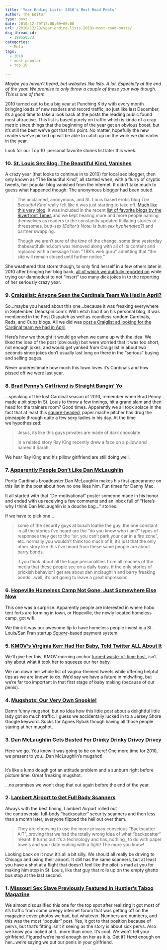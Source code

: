 ```yaml
---
title: 'Year Ending Lists: 2010′s Most Read Posts'
author: The Editor
type: post
date: 2010-12-29T17:00:09+00:00
url: /2010/12/29/year-ending-lists-2010s-most-read-posts/
dsq_thread_id:
  - 199550573
categories:
  - Meta
tags:
  - 2010
  - most popular
  - top 10

---
```

_Maybe you haven&#8217;t heard, but websites like lists. A lot. Especially at the end of the year. We promise to only throw a couple of these your way though. This is one of them._

2010 turned out to be a big year at Punching Kitty with every month bringing loads of new readers and record traffic, so just like last December, its a good time to take a look back at the posts the reading public found most attractive. This list is based purely on traffic which is kinda of a crap metric since things that the beginning of the year get an obvious boost, but it&#8217;s still the best we&#8217;ve got that this point. No matter, hopefully the new readers we&#8217;ve picked up will be able to catch up on the work we did earlier in the year.

Look for our Top 10  personal favorite stories list later this week.

### 10. <a href="http://punchingkitty.com/2010/04/28/st-louis-sex-blog-the-beautiful-kind-vanishes/" target="_blank">St. Louis Sex Blog, The Beautiful Kind, Vanishes</a>

A crazy year (that looks to continue in to 2010) for local sex blogger, then only known as &#8220;The Beautiful Kind&#8221;, all started when, with a flurry of cryptic tweets, her popular blog vanished from the internet. It didn&#8217;t take much to guess what happened though: The anonymous blogger had been outed.

> The acclaimed, anonymous, and St. Louis based erotic blog _The Beautiful Kind_ really felt like it was just starting to take off. <a href="http://punchingkitty.com/2010/03/04/punching-kitty-featured-in-riverfront-times/" target="_blank">Much like this very blog</a>, it was included in the recent <a href="http://www.riverfronttimes.com/2010-03-03/news/a-bloggers-bakers-dozen-rft-staff-sampler-st-louis-must-read-blogosphere/" target="_blank">list of favorite blogs by the Riverfront Times</a> and we kept hearing more and more people naming themselves as readers to the constantly updated titillating stories of threesomes, butt-sex _[Editor&#8217;s Note: Is butt-sex hyphenated?]_ and partner swapping.
> 
> Though we aren’t sure of the time of the change, some time yesterday thebeautifulkind.com was removed along with all of its content and replaced with a message from “TBK’s web guru” admitting that “the site will remain closed until further notice.”

She weathered that storm though, to only find herself in a few others later in 2010 after bringing her blog back, <a href="http://punchingkitty.com/tag/the-beautiful-kind/" target="_blank">all of which we dutifully reported on</a> while trying our damnedest to not &#8220;insert&#8221; too many dick jokes in to the reporting of her seriously crazy year.

### 9. <a href="http://punchingkitty.com/2010/09/01/craigslist-anyone-seen-the-cardinals-team-we-had-in-april/" target="_blank">Craigslist: Anyone Seen the Cardinals Team We Had In April?</a>

So&#8230;maybe you heard about this one&#8230;because it was freaking everywhere in September. Deadspin.com&#8217;s Will Leitch had it on his personal blog, it was mentioned in the Post Dispatch as well as countless random Cardinals, Reds, and Cubs blogs. All we did was <a href="http://media.punchingkitty.com/wordpress/2010/09/lost_and_found_cardinals.jpg?page=auto" target="_blank">post a Craiglist ad looking for the Cardinal team we had in April</a>.

Here&#8217;s how we thought it would go when we came up with the idea: We liked the idea of the post (obviously) but were worried that it was too short, not enough jokes, and would get yanked from Craigslist in about two seconds since jokes don&#8217;t usually last long on there in the &#8220;serious&#8221; buying and selling pages.

Never underestimate how much this town loves it&#8217;s Cardinals and how pissed off we were last year.

### 8. <a href="http://punchingkitty.com/2010/01/27/brad-pennys-girlfriend-is-straight-bangin-yo/" target="_blank">Brad Penny’s Girlfriend is Straight Bangin’ Yo</a>

&#8230;speaking of the lost Cardinal season of 2010, remember when Brad Penny made a pit stop in St. Louis to throw a few innings, hit a grand slam and then head for the trainers room? Good times. Apparently we all took solace in the fact that at least this <a href="http://punchingkitty.com/2010/04/27/brad-penny-has-a-perfectly-square-head/" target="_blank">square-headed</a>, paper mache pitcher has drug the pineapple through quite a few sexy ladies in his day. At the time we hypothesized:

> Jesus, its like this guys privates are made of dark chocolate.
> 
> In a related story Ray King recently drew a face on a pillow and named it Sarah.

We hear Ray King and his pillow girlfriend are still doing well.

### 7. <a href="http://punchingkitty.com/2010/08/20/apparently-people-dont-like-dan-mclaughlin/" target="_blank">Apparently People Don’t Like Dan McLaughlin</a>

Portly Cardinals broadcaster Dan McLaughlin makes his first appearance on this list in the post about how no one likes him. Fun times for Danny Mac.

It all started with that &#8220;De-motivational&#8221; poster someone made in his honor and ended with us receiving a few comments and an inbox full of &#8220;Here&#8217;s why I think Dan McLaughlin is a douche bag&#8230;&#8221; stories.

If we have to pick one&#8230;

> some of the security guys at busch loathe the guy. the one constant in all the stories i&#8217;ve heard are the &#8220;do you know who i am?&#8221; types of responses they get to the &#8220;sir, you can&#8217;t park your car in a fire zone&#8221;, etc. normally you wouldn&#8217;t think too much of it, it&#8217;s just that the only other story like this i&#8217;ve heard from these same people are about barry bonds.
> 
> if you think about all the huge personalities from all reaches of the media that these people see on a daily basis, if the only stories of prickish behavior i get are about dan mclaughlin and barry freaking bonds&#8230;well, it&#8217;s not going to leave a great impression.

### 6. <a href="http://punchingkitty.com/2010/12/09/hopeville-homeless-camp-not-gone-just-somewhere-else-now/" target="_blank">Hopeville Homeless Camp Not Gone, Just Somewhere Else Now</a>

This one was a surprise. Apparently people are interested in where hobo tent forts are forming in town, or Hopeville, the newly located homeless camp, got wifi.

We think it was our awesome tip to have homeless people invest in a St. Louis/San Fran startup <a style="font-style: italic;" href="https://squareup.com/" target="_blank">Square</a>-based payment system.

### <!--more-->

### 5. <a href="http://punchingkitty.com/2010/10/15/kmovs-virginia-kerr-had-her-baby-told-twitter-all-about-it/" target="_blank">KMOV’s Virginia Kerr Had Her Baby, Told Twitter ALL About It</a>

We&#8217;ll give her this, KMOV morning anchor <a href="http://punchingkitty.com/2010/12/15/virginia-kerr-to-get-bumped-to-great-day-by-her-brunette-clone/" target="_blank">turned waste-of-time host</a>, isn&#8217;t shy about what it took her to squeeze our her baby.

We ran down her whole list of vagina-themed tweets while offering helpful tips as we are known to do. We&#8217;d say we have a future in midwifing, but we&#8217;re far too important in that first stage of baby making (because of our penis).

### 4. <a href="http://punchingkitty.com/2010/08/10/mugshots-our-very-own-snookie/" target="_blank">Mugshots: Our Very Own Snookie!</a>

Damn funny mugshot, but no idea how this little post about a delightful little lady got so much traffic. I guess we accidentally lucked in to a Jersey Shore Google keyword. Sucks for Agnes Rybak though having all those people staring at her mugshot.

### 3. <a href="http://punchingkitty.com/2010/08/20/dan-mclaughlin-gets-busted-for-drinky-drinky-drivey-drivey/" target="_blank">Dan McLaughlin Gets Busted For Drinky Drinky Drivey Drivey</a>

Here we go. You knew it was going to be on here! One more time for 2010, we present to you&#8230;Dan McLaughlin&#8217;s mugshot!

<p style="text-align: center;">
  <a href="http://media.punchingkitty.com/wordpress/2010/08/4c6e9bfad45cb.image_.jpeg"><img class="aligncenter size-full wp-image-6369" title="Dan McLaughlin Mug Shot" src="http://media.punchingkitty.com/wordpress/2010/08/4c6e9bfad45cb.image_.jpeg?filter=resize&w=350" alt="" /></a>
</p>

<p style="text-align: left;">
  It&#8217;s like a lump dough got an attitude problem and a sunburn right before picture time. Great freaking mugshot.
</p>

<p style="text-align: left;">
  &#8230;no promises we won&#8217;t drag that out again before the end of the year.
</p>

### 2. <a href="http://punchingkitty.com/2010/10/07/lambert-airport-to-get-full-body-scanners/" target="_blank">Lambert Airport to Get Full Body Scanners</a>

Always with the best timing, Lambert Airport rolled out the controversial full-body &#8220;backscatter&#8221; security scanners and then less than a month later, everyone flipped the hell out over them.

> They are choosing to use the more privacy conscious “Backscatter AIT”, proving that we had the totally wrong idea of what “backscatter” meant. It turns out it’s a technology and has_nothing_ to do with paper towels and your date ending with a fight! The more you know!

Looking back on it now, it&#8217;s all a bit silly. We should all really be driving to Chicago and using their airport. It still has the same scanners, but at least you have a shot at a flight that doesn&#8217;t feel like the pilot is mad at you for making him stop in St. Louis, like that guy that rolls up on the empty ghetto bus stop at the last second.

### 1. <a href="http://punchingkitty.com/2010/09/14/missouri-sex-slave-previously-featured-in-hustlers-taboo-magazine/" target="_blank">Missouri Sex Slave Previously Featured in Hustler’s Taboo Magazine</a>

We almost disqualified this one for the top spot after realizing it got most of it&#8217;s traffic from some creepy internet forum that was getting off on the magazine cover photos we had, but whatever. Numbers are numbers, and this was the most &#8220;popular&#8221; post. Yes, it got to that position because of pervs, but that&#8217;s fitting isn&#8217;t it seeing as the story is about sick pervs. Also we know you looked at it&#8230;more than once. It&#8217;s cool. We won&#8217;t tell your girlfriend. Figured we&#8217;re hard enough on her as it is. Get it? _Hard_ enough on her&#8230;we&#8217;re saying we put our penis in your girlfriend.